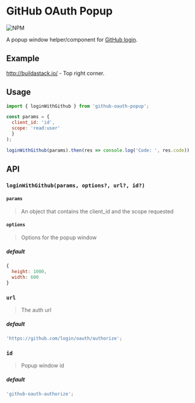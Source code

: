 # GitHub OAuth Popup

![NPM](https://img.shields.io/npm/v/github-oauth-popup.svg?style=flat)

A popup window helper/component for [GitHub login](https://developer.github.com/v3/oauth/).

## Example

http://buildastack.io/ - Top right corner.

## Usage

```js
import { loginWithGithub } from 'github-oauth-popup';

const params = {
  client_id: 'id',
  scope: 'read:user'
  }
);

loginWithGithub(params).then(res => console.log('Code: ', res.code))
```

## API

### `loginWithGithub(params, options?, url?, id?)`

#### `params`

> An object that contains the client_id and the scope requested

#### `options`

> Options for the popup window

##### default

```js
{
  height: 1000,
  width: 600
}
```

### `url`

> The auth url

##### default

```js
'https://github.com/login/oauth/authorize';
```

### `id`

> Popup window id

##### default

```js
'github-oauth-authorize';
```
